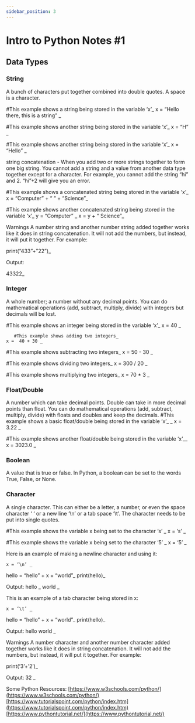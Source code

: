 ```yaml
---
sidebar_position: 3
---
```


# Intro to Python Notes #1


## Data Types

### String
A bunch of characters put together combined into double quotes. A space is a character.

   #This example shows a string being stored in the variable ‘x’_
    x =  “Hello there, this is a string” _

   #This example shows another string being stored in the variable ‘x’_
    x =  “H” _

  #This example shows another string being stored in the variable ‘x’_
    x =  “Hello” _

string concatenation -  When you add two or more strings together to form one big string. You cannot add a string and a value from another data type together except for a character. For example, you cannot add the string “hi” and 2. “hi”+2 will give you an error.

  #This example shows a concatenated string being stored in the variable ‘x’_
    x =  “Computer” + “ “ + “Science”_

  #This example shows another  concatenated string being stored in the variable ‘x’_
    y  =  “Computer” _
    x =  y + “ Science”_

Warnings
A number string and another number string added together works like it does in string concatenation.  It will not add the numbers, but instead, it will put it together. For example:

   print(“433”+”22”)_

 Output: 

 43322_

### Integer

A whole number; a number without any decimal points. You can do mathematical operations (add, subtract, multiply, divide) with integers but decimals will be lost. 


   #This example shows an integer being stored in the variable ‘x’_
    x =  40 _


	   #This example shows adding two integers_
    x =  40 + 30 _

   #This example shows subtracting two integers_
    x =  50 - 30 _

   #This example shows dividing two integers_
    x =  300 / 20 _

   #This example shows multiplying two integers_
    x =  70 * 3 _

### Float/Double
A number which can take decimal points. Double can take in more decimal points than float.  You can do mathematical operations (add, subtract, multiply, divide) with floats and doubles and keep the decimals.
   #This example shows a basic float/double being stored in the variable ‘x’_ _
    x = 3.22 _

   #This example shows another float/double being stored in the variable ‘x’__
    x = 3023.0 _

### Boolean
A value that is true or false. In Python, a boolean can be set to the words True, False, or None.

### Character
A single character. This can either be a letter, a number, or even the space character ‘ ‘ or a new line ‘\n’ or a tab space ‘\t’.  The character needs to be put into single quotes.

   #This example shows the variable x being set to the character ‘s’ _
    x = ‘s’ _

   #This example shows the variable x being set to the character ‘5’ _
    x = ‘5’ _

Here is an example of making a newline character and using it:

    x = ‘\n’ _
   hello  = “hello” + x + “world”_
    print(hello)_

 Output: 
 hello   _
 world _


This is an example of a tab character being stored in x:

    x = ‘\t’ _
   hello  = “hello” + x + “world”_
    print(hello)_

 Output: 
 hello	world _

Warnings
A number character and another number character added together works like it does in string concatenation.  It will not add the numbers, but instead, it will put it together. For example:

   print(‘3’+’2’)_

 Output: 
 32 _

Some Python Resources:
[https://www.w3schools.com/python/](https://www.w3schools.com/python/)
[https://www.tutorialspoint.com/python/index.htm](https://www.tutorialspoint.com/python/index.htm)
[https://www.pythontutorial.net/](https://www.pythontutorial.net/)